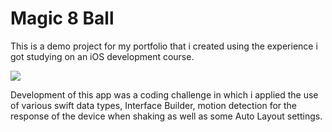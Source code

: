 # Magic 8 Ball

This is a demo project for my portfolio that i created using the experience i got studying on an iOS development course.

![](http://gifsstore.com/public/upload/gifs/15155304591515530455.gif)

Development of this app was a coding challenge in which i applied the use of various swift data types, Interface Builder, motion detection for the response of the device when shaking as well as some Auto Layout settings.
